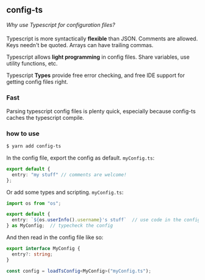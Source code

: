 ## config-ts
*Why use Typescript for configuration files?*
####

Typescript is more syntactically **flexible** than JSON. Comments are allowed. Keys needn't be quoted. 
Arrays can have trailing commas.

Typescript allows **light programming** in config files. Share variables, use utility functions, etc.

Typescript **Types** provide free error checking, and free IDE support for getting config files right.

### Fast
Parsing typescript config files is plenty quick, especially because config-ts caches the typescript compile. 

### how to use
```bash
$ yarn add config-ts
```

In the config file, export the config as default. ```myConfig.ts```:
```ts
export default {
  entry: "my stuff" // comments are welcome!
};
````


Or add some types and scripting. ```myConfig.ts```:
```ts
import os from "os";

export default {
  entry: `${os.userInfo().username}'s stuff`  // use code in the config
} as MyConfig;  // typecheck the config
````


And then read in the config file like so:
```ts
export interface MyConfig {
  entry?: string;
}

const config = loadTsConfig<MyConfig>("myConfig.ts");
```

